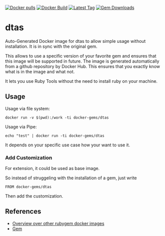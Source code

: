 [![Docker pulls](https://img.shields.io/docker/pulls/rubygem/dtas.svg)](https://hub.docker.com/r/rubygem/dtas/)
[![Docker Build](https://img.shields.io/docker/automated/rubygem/dtas.svg)](https://hub.docker.com/r/rubygem/dtas/)
[![Latest Tag](https://img.shields.io/github/tag/docker-rubygem/dtas.svg)](https://hub.docker.com/r/rubygem/dtas/)
[![Gem Downloads](https://img.shields.io/gem/dt/dtas.svg)](https://rubygems.org/gems/dtas/)
# dtas

Auto-Generated Docker image for dtas to allow simple usage without installation.
It is in sync with the original gem.

This allows to use a specific version of your favorite gem and ensures that this image will be supported in future.
The image is generated automatically from a github repository by Docker Hub.
This ensures that you exactly know what is in the image and what not.

It lets you use Ruby Tools without the need to install ruby on your machine.

## Usage

Usage via file system:

`docker run -v $(pwd):/work -ti docker-gems/dtas`

Usage via Pipe:

`echo "test" | docker run -ti docker-gems/dtas`

It depends on your specific use case how your want to use it.

### Add Customization

For extension, it could be used as base image.

So instead of struggeling with the installation of a gem, just write

`FROM docker-gems/dtas`

Then add the customization.

## References

 - [Overview over other rubygem docker images](https://github.com/thinkbot/docker-rubygem)
 - [Gem](https://rubygems.org/gems/dtas/)
